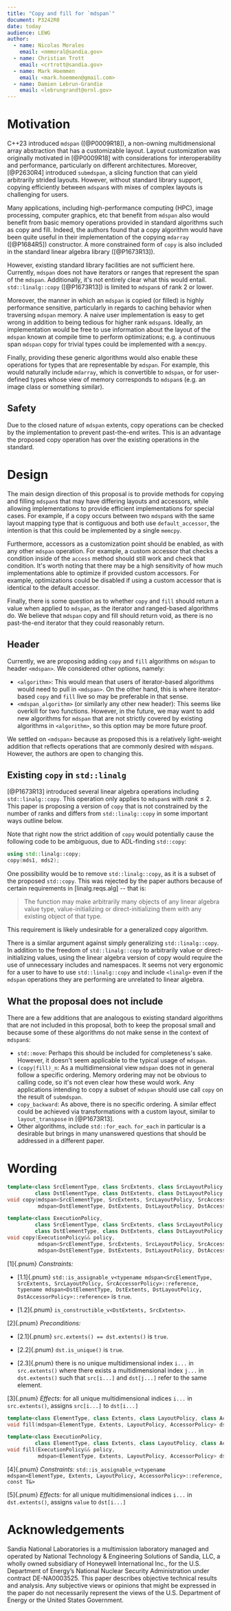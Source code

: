 ```yaml
---
title: "Copy and fill for `mdspan`"
document: P3242R0
date: today
audience: LEWG
author:
  - name: Nicolas Morales
    email: <nmmoral@sandia.gov>
  - name: Christian Trott
    email: <crtrott@sandia.gov>
  - name: Mark Hoemmen
    email: <mark.hoemmen@gmail.com>
  - name: Damien Lebrun-Grandie
    email: <lebrungrandt@ornl.gov>
---
```


# Motivation

C++23 introduced `mdspan` ([@P0009R18]), a non-owning multidmensional array abstraction that has a customizable layout. Layout customization was originally motivated in [@P0009R18] with considerations for interoperability and performance, particularly on different architectures. Moreover, [@P2630R4] introduced `submdspan`, a slicing function that can yield arbitrarily strided layouts. However, without standard library support, copying efficiently between `mdspan`s with mixes of complex layouts is challenging for users.

Many applications, including high-performance computing (HPC), image processing, computer graphics, etc that benefit from `mdspan` also would benefit from basic memory operations provided in standard algorithms such as copy and fill. Indeed, the authors found that a copy algorithm would have been quite useful in their implementation of the copying `mdarray` ([@P1684R5]) constructor. A more constrained form of `copy` is also included in the standard linear algebra library ([@P1673R13]).

However, existing standard library facilities are not sufficient here. Currently, `mdspan` does not have iterators or ranges that represent the span of the `mdspan`. Additionally, it's not entirely clear what this would entail. `std::linalg::copy` ([@P1673R13]) is limited to `mdspan`s of rank 2 or lower.

Moreover, the manner in which an `mdspan` is copied (or filled) is highly performance sensitive, particularly in regards to caching behavior when traversing `mdspan` memory. A naive user implementation is easy to get wrong in addition to being tedious for higher rank `mdspan`s. Ideally, an implementation would be free to use information about the layout of the `mdspan` known at compile time to perform optimizations; e.g. a continuous span `mdspan` copy for trivial types could be implemented with a `memcpy`.

Finally, providing these generic algorithms would also enable these operations for types that are representable by `mdspan`. For example, this would naturally include `mdarray`, which is convertible to `mdspan`, or for user-defined types whose view of memory corresponds to `mdspan`s (e.g. an image class or something similar).

## Safety

Due to the closed nature of `mdspan` extents, copy operations can be checked by the implementation to prevent past-the-end writes. This is an advantage the proposed copy operation has over the existing operations in the standard.

# Design

The main design direction of this proposal is to provide methods for copying and filling `mdspan`s that may have differing layouts and accessors, while allowing implementations to provide efficient implementations for special cases. For example, if a copy occurs between two `mdspan`s with the same layout mapping type that is contiguous and both use `default_accessor`, the intention is that this could be implemented by a single `memcpy`.

Furthermore, accessors as a customization point should be enabled, as with any other `mdspan` operation. For example, a custom accessor that checks a condition inside of the `access` method should still work and check that condition. It's worth noting that there may be a high sensitivity of how much implementations able to optimize if provided custom accessors. For example, optimizations could be disabled if using a custom accessor that is identical to the default accessor.

Finally, there is some question as to whether `copy` and `fill` should return a value when applied to `mdspan`, as the iterator and ranged-based algorithms do. We believe that `mdspan` copy and fill should return void, as there is no past-the-end iterator that they could reasonably return.

## Header

Currently, we are proposing adding `copy` and `fill` algorithms on `mdspan` to header `<mdspan>`. We considered other options, namely:

* `<algorithm>`: This would mean that users of iterator-based algorithms would need to pull in `<mdspan>`. On the other hand, this is where iterator-based `copy` and `fill` live so may be preferable in that sense.
* `<mdspan_algorithm>` (or similarly any other new header): This seems like overkill for two functions. However, in the future, we may want to add new algorithms for `mdspan` that are not strictly covered by existing algorithms in `<algorithm>`, so this option may be more future proof.

We settled on `<mdspan>` because as proposed this is a relatively light-weight addition that reflects operations that are commonly desired with `mdspan`s. However, the authors are open to changing this.

## Existing `copy` in `std::linalg`

[@P1673R13] introduced several linear algebra operations including `std::linalg::copy`. This operation only applies to `mdspan`s with $rank \le 2$. This paper is proposing a version of `copy` that is not constrained by the number of ranks and differs from `std::linalg::copy` in some important ways outline below.

Note that right now the strict addition of `copy` would potentially cause the following code to be ambiguous, due to ADL-finding `std::copy`:

```c++
using std::linalg::copy;
copy(mds1, mds2);
```

One possibility would be to remove `std::linalg::copy`, as it is a subset of the proposed `std::copy`. This was rejected by the paper authors because of certain requirements in \[linalg.reqs.alg\] -- that is:

> The function may make arbitrarily many objects of any linear algebra value type, value-initializing or direct-initializing them with any existing object of that type.

This requirement is likely undesirable for a generalized copy algorithm.

There is a similar argument against simply generalizing `std::linalg::copy`. In addition to the freedom of `std::linalg::copy` to arbitrarily value or direct-initializing values, using the linear algebra version of copy would require the use of unnecessary includes and namespaces. It seems not very ergonomic for a user to have to use `std::linalg::copy` and include `<linalg>` even if the `mdspan` operations they are performing are unrelated to linear algebra.

## What the proposal does not include

There are a few additions that are analogous to existing standard algorithms that are not included in this proposal, both to keep the proposal small and because some of these algorithms do not make sense in the context of `mdspan`s:

* `std::move`: Perhaps this should be included for completeness's sake. However, it doesn't seem applicable to the typical usage of `mdspan`.
* `(copy|fill)_n`: As a multidimensional view `mdspan` does not in general follow a specific ordering. Memory ordering may not be obvious to calling code, so it's not even clear how these would work. Any applications intending to copy a subset of `mdspan` should use call `copy` on the result of `submdspan`.
* `copy_backward`: As above, there is no specific ordering. A similar effect could be achieved via transformations with a custom layout, similar to `layout_transpose` in [@P1673R13].
* Other algorithms, include `std::for_each`. `for_each` in particular is a desirable but brings in many unanswered questions that should be addressed in a different paper.

# Wording

```c++
template<class SrcElementType, class SrcExtents, class SrcLayoutPolicy, class SrcAccessorPolicy,
         class DstElementType, class DstExtents, class DstLayoutPolicy, class DstAccessorPolicy>
void copy(mdspan<SrcElementType, SrcExtents, SrcLayoutPolicy, SrcAccessorPolicy> src,
          mdspan<DstElementType, DstExtents, DstLayoutPolicy, DstAccessorPolicy> dst);

template<class ExecutionPolicy,
         class SrcElementType, class SrcExtents, class SrcLayoutPolicy, class SrcAccessorPolicy,
         class DstElementType, class DstExtents, class DstLayoutPolicy, class DstAccessorPolicy>
void copy(ExecutionPolicy&& policy,
          mdspan<SrcElementType, SrcExtents, SrcLayoutPolicy, SrcAccessorPolicy> src,
          mdspan<DstElementType, DstExtents, DstLayoutPolicy, DstAccessorPolicy> dst);
```

[1]{.pnum} *Constraints:*

  * [1.1]{.pnum} `std::is_assignable_v<typename mdspan<SrcElementType, SrcExtents, SrcLayoutPolicy, SrcAccessorPolicy>::reference, typename mdspan<DstElementType, DstExtents, DstLayoutPolicy, DstAccessorPolicy>::reference>` is `true`.

  * [1.2]{.pnum} `is_constructible_v<DstExtents, SrcExtents>`.

[2]{.pnum} *Preconditions:*

  * [2.1]{.pnum} `src.extents() == dst.extents()` is `true`.

  * [2.2]{.pnum} `dst.is_unique()` is `true`.

  * [2.3]{.pnum} there is no unique multidimensional index `i...` in `src.extents()` where there exists a multidimensional index `j...` in `dst.extents()` such that `src[i...]` and `dst[j...]` refer to the same element.

[3]{.pnum} *Effects:* for all unique multidimensional indices `i...` in `src.extents()`, assigns `src[i...]` to `dst[i...]`


```c++
template<class ElementType, class Extents, class LayoutPolicy, class AccessorPolicy, class T>
void fill(mdspan<ElementType, Extents, LayoutPolicy, AccessorPolicy> dst, const T& value);

template<class ExecutionPolicy,
         class ElementType, class Extents, class LayoutPolicy, class AccessorPolicy, class T>
void fill(ExecutionPolicy&& policy,
          mdspan<ElementType, Extents, LayoutPolicy, AccessorPolicy> dst, const T& value);
```

[4]{.pnum} *Constraints:* `std::is_assignable_v<typename mdspan<ElementType, Extents, LayoutPolicy, AccessorPolicy>::reference, const T&>`

[5]{.pnum} *Effects:* for all unique multidimensional indices `i...` in `dst.extents()`, assigns `value` to `dst[i...]`

# Acknowledgements

Sandia National Laboratories is a multimission laboratory managed and operated by National Technology & Engineering Solutions of Sandia, LLC, a wholly owned subsidiary of Honeywell International Inc., for the U.S. Department of Energy’s National Nuclear Security Administration under contract DE-NA0003525. This paper describes objective technical results and analysis. Any subjective views or opinions that might be expressed in the paper do not necessarily represent the views of the U.S. Department of Energy or the United States Government.
